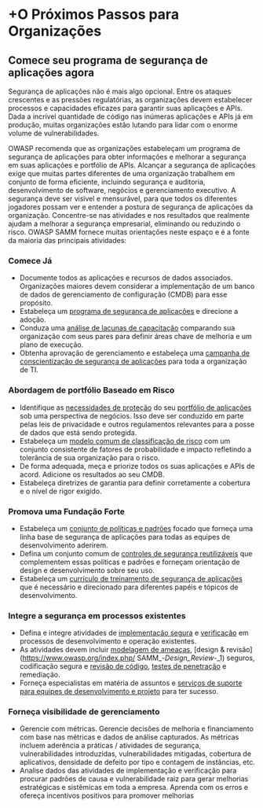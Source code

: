 # +O Próximos Passos para Organizações

## Comece seu programa de segurança de aplicações agora

Segurança de aplicações não é mais algo opcional. Entre os ataques crescentes e as pressões regulatórias, as organizações devem estabelecer processos e capacidades eficazes para garantir suas aplicações e APIs. Dada a incrível quantidade de código nas inúmeras aplicações e APIs já em produção, muitas organizações estão lutando para lidar com o enorme volume de vulnerabilidades.

OWASP recomenda que as organizações estabeleçam um programa de segurança de aplicações para obter informações e melhorar a segurança em suas aplicações e portfólio de APIs. Alcançar a segurança de aplicações exige que muitas partes diferentes de uma organização trabalhem em conjunto de forma eficiente, incluindo segurança e auditoria, desenvolvimento de software, negócios e gerenciamento executivo. A segurança deve ser visível e mensurável, para que todos os diferentes jogadores possam ver e entender a postura de segurança de aplicações da organização. Concentre-se nas atividades e nos resultados que realmente ajudam a melhorar a segurança empresarial, eliminando ou reduzindo o risco. OWASP SAMM fornece muitas orientações neste espaço e é a fonte da maioria das principais atividades:

### Comece Já

* Documente todos as aplicações e recursos de dados associados. Organizações maiores devem considerar a implementação de um banco de dados de gerenciamento de configuração (CMDB) para esse propósito.
* Estabeleça um [programa de segurança de aplicações](https://www.owasp.org/index.php/SAMM_-_Strategy_&_Metrics_-_1) e direcione a adoção.
* Conduza uma [análise de lacunas de capacitação](https://www.owasp.org/index.php/SAMM_-_Strategy_&_Metrics_-_3) comparando sua organização com seus pares para definir áreas chave de melhoria e um plano de execução.
* Obtenha aprovação de gerenciamento e estabeleça uma [campanha de conscientização de segurança de aplicações](https://www.owasp.org/index.php/SAMM_-_Education_&_Guidance_-_1) para toda a organização de TI.

### Abordagem de portfólio Baseado em Risco

* Identifique as [necessidades de proteção](https://www.owasp.org/index.php/SAMM_-_Strategy_&_Metrics_-_2) do seu [portfólio de aplicações](https://www.owasp.org/index.php/SAMM_-_Strategy_&_Metrics_-_2) sob uma perspectiva de negócios. Isso deve ser conduzido em parte pelas leis de privacidade e outros regulamentos relevantes para a posse de dados que está sendo protegida.
* Estabeleça um [modelo comum de classificação de risco](https://www.owasp.org/index.php/OWASP_Risk_Rating_Methodology) com um conjunto consistente de fatores de probabilidade e impacto refletindo a tolerância de sua organização para o risco.
* De forma adequada, meça e priorize todos os suas aplicações e APIs de acord. Adicione os resultados ao seu CMDB.
* Estabeleça diretrizes de garantia para definir corretamente a cobertura e o nível de rigor exigido.

### Promova uma Fundação Forte

* Estabeleça um [conjunto de políticas e padrões](https://www.owasp.org/index.php/SAMM_-_Policy_&_Compliance_-_2) focado que forneça uma linha base de segurança de aplicações para todas as equipes de desenvolvimento aderirem.
* Defina um conjunto comum de [controles de segurança reutilizáveis](https://www.owasp.org/index.php/OWASP_Security_Knowledge_Framework) que complementem essas políticas e padrões e forneçam orientação de design e desenvolvimento sobre seu uso.
* Estabeleça um [currículo de treinamento de segurança de aplicações](https://www.owasp.org/index.php/SAMM_-_Education_&_Guidance_-_2) que é necessário e direcionado para diferentes papéis e tópicos de desenvolvimento.

### Integre a segurança em processos existentes

* Defina e integre atividades de [implementação segura](https://www.owasp.org/index.php/SAMM_-_Construction) e [verificação](https://www.owasp.org/index.php/SAMM_-_Verification) em processos de desenvolvimento e operação existentes.
* As atividades devem incluir [modelagem de ameaças](https://www.owasp.org/index.php/SAMM_-_Threat_Assessment_-_1), [design & revisão](https://www.owasp.org/index.php/ SAMM_-_Design_Review_-_1) seguros, codificação segura e [revisão de código](https://www.owasp.org/index.php/SAMM_-_Code_Review_-_1), [testes de penetração](https://www.owasp.org/index.php/SAMM_-_Security_Testing_-_1) e remediação.
* Forneça especialistas em matéria de assuntos e [serviços de suporte para equipes de desenvolvimento e projeto](https://www.owasp.org/index.php/SAMM_-_Education_&_Guidance_-_3) para ter sucesso.

### Forneça visibilidade de gerenciamento

* Gerencie com métricas. Gerencie decisões de melhoria e financiamento com base nas métricas e dados de análise capturados. As métricas incluem aderência a práticas / atividades de segurança, vulnerabilidades introduzidas, vulnerabilidades mitigadas, cobertura de aplicativos, densidade de defeito por tipo e contagem de instâncias, etc.
* Analise dados das atividades de implementação e verificação para procurar padrões de causa e vulnerabilidade raiz para gerar melhorias estratégicas e sistêmicas em toda a empresa. Aprenda com os erros e ofereça incentivos positivos para promover melhorias

